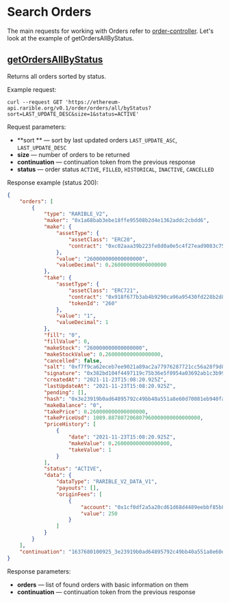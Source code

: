 # Search Orders

The main requests for working with Orders refer to [order-controller](https://ethereum-api.rarible.org/v0.1/doc#tag/order-controller ). Let's look at the example of getOrdersAllByStatus.

## [getOrdersAllByStatus](https://ethereum-api.rarible.org/v0.1/doc#operation/getOrdersAllByStatus)

Returns all orders sorted by status.

Example request:

```shell
curl --request GET 'https://ethereum-api.rarible.org/v0.1/order/orders/all/byStatus?sort=LAST_UPDATE_DESC&size=1&status=ACTIVE'
```

Request parameters:

* **sort ** — sort by last updated orders `LAST_UPDATE_ASC`, `LAST_UPDATE_DESC`
* **size** — number of orders to be returned
* **continuation** — continuation token from the previous response
* **status** — order status `ACTIVE`, `FILLED`, `HISTORICAL`, `INACTIVE`, `CANCELLED`

Response example (status 200):

```json
{
    "orders": [
        {
            "type": "RARIBLE_V2",
            "maker": "0x1a68bab3ebe18ffe95508b2d4e1362addc2cbdd6",
            "make": {
                "assetType": {
                    "assetClass": "ERC20",
                    "contract": "0xc02aaa39b223fe8d0a0e5c4f27ead9083c756cc2"
                },
                "value": "260000000000000000",
                "valueDecimal": 0.260000000000000000
            },
            "take": {
                "assetType": {
                    "assetClass": "ERC721",
                    "contract": "0x918f677b3ab4b9290ca96a95430fd228b2d84817",
                    "tokenId": "260"
                },
                "value": "1",
                "valueDecimal": 1
            },
            "fill": "0",
            "fillValue": 0,
            "makeStock": "260000000000000000",
            "makeStockValue": 0.260000000000000000,
            "cancelled": false,
            "salt": "0xf7f9ca62eceb7ee9021a89ac2a77976287721cc56a28f9d8d12c1332898e12e4",
            "signature": "0x382bd104f4497119c75b36e5f0954a03692ab1c3b995266b20623bc718a58f423ff68e2caacb93668811e52b6a099260b3147ded35dc3ad5d65970efde9587761c",
            "createdAt": "2021-11-23T15:08:20.925Z",
            "lastUpdateAt": "2021-11-23T15:08:20.925Z",
            "pending": [],
            "hash": "0x3e23919b0ad64895792c49bb40a551a8e60d70081eb940fa3d1a56c17436eedf",
            "makeBalance": "0",
            "takePrice": 0.260000000000000000,
            "takePriceUsd": 1089.887807206807960000000000000000,
            "priceHistory": [
                {
                    "date": "2021-11-23T15:08:20.925Z",
                    "makeValue": 0.260000000000000000,
                    "takeValue": 1
                }
            ],
            "status": "ACTIVE",
            "data": {
                "dataType": "RARIBLE_V2_DATA_V1",
                "payouts": [],
                "originFees": [
                    {
                        "account": "0x1cf0df2a5a20cd61d68d4489eebbf85b8d39e18a",
                        "value": 250
                    }
                ]
            }
        }
    ],
    "continuation": "1637680100925_3e23919b0ad64895792c49bb40a551a8e60d70081eb940fa3d1a56c17436eedf"
}
```

Response parameters:

* **orders** — list of found orders with basic information on them
* **continuation** — continuation token from the previous response
